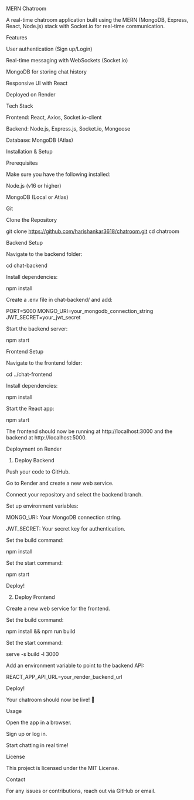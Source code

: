 MERN Chatroom

A real-time chatroom application built using the MERN (MongoDB, Express, React, Node.js) stack with Socket.io for real-time communication.

Features

User authentication (Sign up/Login)

Real-time messaging with WebSockets (Socket.io)

MongoDB for storing chat history

Responsive UI with React

Deployed on Render

Tech Stack

Frontend: React, Axios, Socket.io-client

Backend: Node.js, Express.js, Socket.io, Mongoose

Database: MongoDB (Atlas)

Installation & Setup

Prerequisites

Make sure you have the following installed:

Node.js (v16 or higher)

MongoDB (Local or Atlas)

Git

Clone the Repository

git clone https://github.com/harishankar3618/chatroom.git
cd chatroom

Backend Setup

Navigate to the backend folder:

cd chat-backend

Install dependencies:

npm install

Create a .env file in chat-backend/ and add:

PORT=5000
MONGO_URI=your_mongodb_connection_string
JWT_SECRET=your_jwt_secret

Start the backend server:

npm start

Frontend Setup

Navigate to the frontend folder:

cd ../chat-frontend

Install dependencies:

npm install

Start the React app:

npm start

The frontend should now be running at http://localhost:3000 and the backend at http://localhost:5000.

Deployment on Render

1. Deploy Backend

Push your code to GitHub.

Go to Render and create a new web service.

Connect your repository and select the backend branch.

Set up environment variables:

MONGO_URI: Your MongoDB connection string.

JWT_SECRET: Your secret key for authentication.

Set the build command:

npm install

Set the start command:

npm start

Deploy!

2. Deploy Frontend

Create a new web service for the frontend.

Set the build command:

npm install && npm run build

Set the start command:

serve -s build -l 3000

Add an environment variable to point to the backend API:

REACT_APP_API_URL=your_render_backend_url

Deploy!

Your chatroom should now be live! 🎉

Usage

Open the app in a browser.

Sign up or log in.

Start chatting in real time!

License

This project is licensed under the MIT License.

Contact

For any issues or contributions, reach out via GitHub or email.